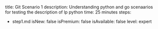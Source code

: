title: Git Scenario 1
description: Understanding python and go scenaarios for testing the description of lp python
time: 25 minutes
steps:
  - step1.md
isNew: false
isPremium: false
isAvailable: false
level: expert
